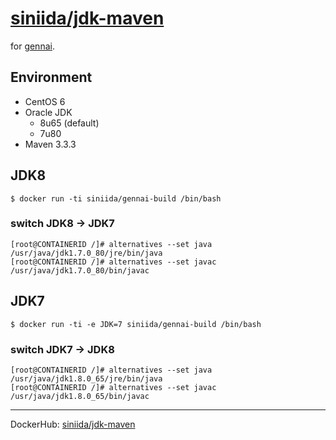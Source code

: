 # [siniida/jdk-maven](https://hub.docker.com/r/siniida/jdk-maven/)

for [gennai](https://github.com/TryGennai/gennai).

## Environment

* CentOS 6
* Oracle JDK
    * 8u65 (default)
    * 7u80
* Maven 3.3.3

## JDK8

    $ docker run -ti siniida/gennai-build /bin/bash
    
### switch JDK8 -> JDK7

    [root@CONTAINERID /]# alternatives --set java  /usr/java/jdk1.7.0_80/jre/bin/java
    [root@CONTAINERID /]# alternatives --set javac /usr/java/jdk1.7.0_80/bin/javac

## JDK7

    $ docker run -ti -e JDK=7 siniida/gennai-build /bin/bash

### switch JDK7 -> JDK8

    [root@CONTAINERID /]# alternatives --set java  /usr/java/jdk1.8.0_65/jre/bin/java
    [root@CONTAINERID /]# alternatives --set javac /usr/java/jdk1.8.0_65/bin/javac

----

DockerHub: [siniida/jdk-maven](https://hub.docker.com/r/siniida/jdk-maven/)
